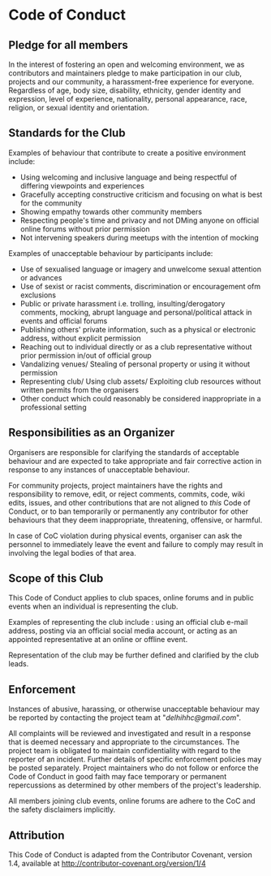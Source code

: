 # Code of Conduct

## Pledge for all members
In the interest of fostering an open and welcoming environment, we as contributors and maintainers pledge to make participation in our club, projects and our community, a harassment-free experience for everyone. Regardless of age, body size, disability, ethnicity, gender identity and expression, level of experience, nationality, personal appearance, race, religion, or sexual identity and orientation.

## Standards for the Club
Examples of behaviour that contribute to create a positive environment include:
    
- Using welcoming and inclusive language and being respectful of differing viewpoints and experiences
- Gracefully accepting constructive criticism and focusing on what is best for the community
- Showing empathy towards other community members
- Respecting people's time and privacy and not DMing anyone on official online forums without prior permission 
- Not intervening speakers during meetups with the intention of mocking

Examples of unacceptable behaviour by participants include:
    
- Use of sexualised language or imagery and unwelcome sexual attention or advances
- Use of sexist or racist comments, discrimination or encouragement ofm exclusions
- Public or private harassment i.e. trolling, insulting/derogatory comments, mocking, abrupt language and personal/political attack in events and official forums
- Publishing others' private information, such as a physical or electronic address, without explicit permission
- Reaching out to individual directly or as a club representative without prior permission in/out of official group
- Vandalizing venues/ Stealing of personal property or using it without permission
- Representing club/ Using club assets/ Exploiting club resources without written permits from the organisers
- Other conduct which could reasonably be considered inappropriate in a professional setting

## Responsibilities as an Organizer

Organisers are responsible for clarifying the standards of acceptable behaviour and are expected to take appropriate and fair corrective action in response to any instances of unacceptable behaviour.

For community projects, project maintainers have the rights and responsibility to remove, edit, or reject comments, commits, code, wiki edits, issues, and other contributions that are not aligned to _this_ Code of Conduct, or to ban temporarily or permanently any contributor for other behaviours that they deem inappropriate, threatening, offensive, or harmful.

In case of CoC violation during physical events, organiser can ask the personnel to immediately leave the event and failure to comply may result in involving the legal bodies of that area.

## Scope of this Club
This Code of Conduct applies to club spaces, online forums and in public events when an individual is representing the club.

Examples of representing the club include : using an official club e-mail address, posting via an official social media account, or acting as an appointed representative at an online or offline event. 

Representation of the club may be further defined and clarified by the club leads.

## Enforcement
Instances of abusive, harassing, or otherwise unacceptable behaviour may be reported by contacting the project team at "_delhihhc@gmail.com_". 

All complaints will be reviewed and investigated and result in a response that is deemed necessary and appropriate to the circumstances. The project team is obligated to maintain confidentiality with regard to the reporter of an incident. Further details of specific enforcement policies may be posted separately.
Project maintainers who do not follow or enforce the Code of Conduct in good faith may face temporary or permanent repercussions as determined by other members of the project's leadership.

All members joining club events, online forums are adhere to the CoC and the safety disclaimers implicitly. 


## Attribution
This Code of Conduct is adapted from the Contributor Covenant, version 1.4, available at http://contributor-covenant.org/version/1/4
